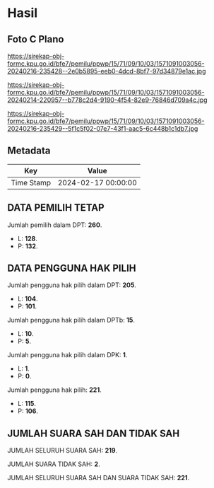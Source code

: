 # Hasil

## Foto C Plano

https://sirekap-obj-formc.kpu.go.id/bfe7/pemilu/ppwp/15/71/09/10/03/1571091003056-20240216-235428--2e0b5895-eeb0-4dcd-8bf7-97d34879e1ac.jpg

https://sirekap-obj-formc.kpu.go.id/bfe7/pemilu/ppwp/15/71/09/10/03/1571091003056-20240214-220957--b778c2d4-9190-4f54-82e9-76846d709a4c.jpg

https://sirekap-obj-formc.kpu.go.id/bfe7/pemilu/ppwp/15/71/09/10/03/1571091003056-20240216-235429--5f1c5f02-07e7-43f1-aac5-6c448b1c1db7.jpg


## Metadata

| Key        | Value               |
| ---------- | ------------------- |
| Time Stamp | 2024-02-17 00:00:00 |


## DATA PEMILIH TETAP

Jumlah pemilih dalam DPT: **260**.
 * L: **128**.
 * P: **132**.

## DATA PENGGUNA HAK PILIH

Jumlah pengguna hak pilih dalam DPT: **205**.
 * L: **104**.
 * P: **101**.

Jumlah pengguna hak pilih dalam DPTb: **15**.
 * L: **10**.
 * P: **5**.

Jumlah pengguna hak pilih dalam DPK: **1**.
 * L: **1**.
 * P: **0**.

Jumlah pengguna hak pilih: **221**.
 * L: **115**.
 * P: **106**.

## JUMLAH SUARA SAH DAN TIDAK SAH

JUMLAH SELURUH SUARA SAH: **219**.

JUMLAH SUARA TIDAK SAH: **2**.

JUMLAH SELURUH SUARA SAH DAN SUARA TIDAK SAH: **221**.


